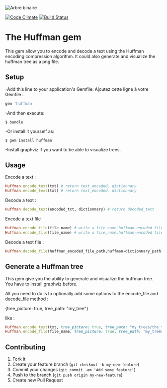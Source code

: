 ![Arbre binaire](http://www.mathworks.com/matlabcentral/fx_files/33212/1/huffman.png)

[![Code Climate](https://codeclimate.com/repos/52c06ecae30ba036eb00347b/badges/adbbcd5f91fb73caf186/gpa.png)](https://codeclimate.com/repos/52c06ecae30ba036eb00347b/feed) [![Build Status](https://travis-ci.org/lagrangemartin/huffman.png?branch=master)](https://travis-ci.org/lagrangemartin/huffman)

# The Huffman gem

This gem allow you to encode and decode a text using the Huffman encoding compression algorithm.
It could also generate and visualize the huffman tree as a png file.

## Setup

-Add this line to your application's Gemfile:
Ajoutez cette ligne à votre Gemfile :

```ruby
gem 'huffman'
```

-And then execute:

    $ bundle

-Or install it yourself as:

    $ gem install huffman


-Install graphviz if you want to be able to visualize trees.

## Usage


Encode a text :

```ruby
Huffman.encode_text(txt) # return text_encoded, dictionnary
Huffman.encode_text(txt) # return text_encoded, dictionnary
```

    
Decode a text :
```ruby
Huffman.decode_text(encoded_txt, dictionnary) # return decoded_text
```

Encode a text file
```ruby
Huffman.encode_file(file_name) # write a file_name.huffman-encoded file and a file_name.huffman-dictionnary
Huffman.encode_file(file_name) # write a file_name.huffman-encoded file and a file_name.huffman-dictionnary
```

Decode a text file :
```ruby
Huffman.decode_file(huffman_encoded_file_path,huffman-dictionnary_path) # write a huffman-encoded-back-to-original file
```


## Generate a Huffman tree

This gem give you the ability to generate and visualize the huffman tree.
You have to install graphviz before.

All you need to do is to optionally add some options to the encode_file and decode_file method :

{tree_picture: true, tree_path: "my_tree"}

like :

```ruby
Huffman.encode_text(txt, tree_picture: true, tree_path: "my_trees/the_tree")     # or
Huffman.encode_file(file_name, tree_picture: true, tree_path: "my_trees/the_tree") 
```

## Contributing

1. Fork it
2. Create your feature branch (`git checkout -b my-new-feature`)
3. Commit your changes (`git commit -am 'Add some feature'`)
4. Push to the branch (`git push origin my-new-feature`)
5. Create new Pull Request
